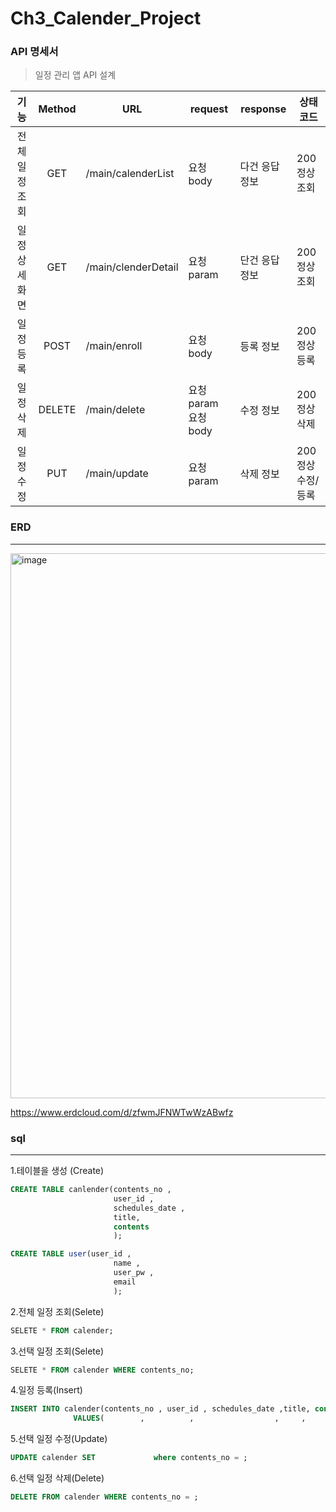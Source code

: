 # Ch3_Calender_Project

### API 명세서
> 일정 관리 앱  API 설계

| 기능 | Method | URL | request | response | 상태코드 |
|:------:|:------:|-----|------|------|------|
|전체 일정 조회|GET   |/main/calenderList |요청 body          |다건 응답 정보|200 정상조회    |
|일정 상세 화면|GET   |/main/clenderDetail|요청 param         |단건 응답 정보|200 정상조회    |
|일정 등록    |POST  |/main/enroll       |요청 body          |등록 정보    |200 정상등록    |
|일정 삭제    |DELETE|/main/delete       |요청 param 요청 body|수정 정보    |200 정상삭제    |
|일정 수정    |PUT   |/main/update       |요청 param         |삭제 정보    |200 정상수정/등록|

   
###  ERD
---
<img width="872" alt="image" src="https://github.com/user-attachments/assets/6aecbf4f-df84-48a0-9fc7-9e4c69435310">

https://www.erdcloud.com/d/zfwmJFNWTwWzABwfz


   
### sql
---
1.테이블을 생성 (Create)
  ```sql
  CREATE TABLE canlender(contents_no ,
                         user_id ,
                         schedules_date ,
                         title,
                         contents
                         );
  ```
  ```sql
 CREATE TABLE user(user_id ,
                         name ,
                         user_pw ,
                         email
                         );
  ```
2.전체 일정 조회(Selete)
  ```sql
  SELETE * FROM calender;
  ```
3.선택 일정 조회(Selete)
```sql
SELETE * FROM calender WHERE contents_no;
```
4.일정 등록(Insert)
  ```sql
  INSERT INTO calender(contents_no , user_id , schedules_date ,title, contents)
                VALUES(        ,          ,                  ,     ,         );
  ```
5.선택 일정 수정(Update)
  ```sql
  UPDATE calender SET             where contents_no = ;
  ```
6.선택 일정 삭제(Delete)
  ```sql
  DELETE FROM calender WHERE contents_no = ;
  ``` 

